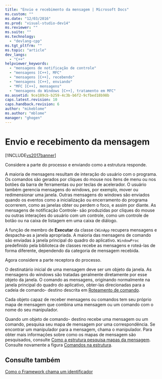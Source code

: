 ```yaml
---
title: "Envio e recebimento da mensagem | Microsoft Docs"
ms.custom: ""
ms.date: "12/03/2016"
ms.prod: "visual-studio-dev14"
ms.reviewer: ""
ms.suite: ""
ms.technology: 
  - "devlang-cpp"
ms.tgt_pltfrm: ""
ms.topic: "article"
dev_langs: 
  - "C++"
helpviewer_keywords: 
  - "mensagens de notificação de controle"
  - "mensagens [C++], MFC"
  - "mensagens [C++], recebendo"
  - "mensagens [C++], enviando"
  - "MFC [C++], mensagens"
  - "mensagens do Windows [C++], tratamento em MFC"
ms.assetid: 9ce189cb-b259-4c3b-b6f2-9cfbed18b98b
caps.latest.revision: 10
caps.handback.revision: 6
author: "mikeblome"
ms.author: "mblome"
manager: "ghogen"
---
```

# Envio e recebimento da mensagem
[!INCLUDE[vs2017banner](../assembler/inline/includes/vs2017banner.md)]

Considere a parte do processo e enviando como a estrutura responde.  
  
 A maioria de mensagens resultam de interação do usuário com o programa.  Os comandos são gerados por cliques do mouse nos itens de menu ou nos botões da barra de ferramentas ou por teclas de acelerador.  O usuário também gerencia mensagens do windows, por exemplo, mover ou redimensionar uma janela.  Outras mensagens do windows são enviados quando os eventos como a inicialização ou encerramento do programa ocorrerem, como as janelas obter ou perdem o foco, e assim por diante.  As mensagens de notificação Controle\- são produzidas por cliques do mouse ou outras interações do usuário com um controle, como um controle de botão ou na caixa de listagem em uma caixa de diálogo.  
  
 A função de membro de **Executar** da classe `CWinApp` recupera mensagens e despacha\-as a janela apropriada.  A maioria das mensagens de comando são enviadas à janela principal do quadro do aplicativo.  `WindowProc` predefinido pela biblioteca de classes recebe as mensagens e roteá\-las de forma diferente, dependendo da categoria de mensagem recebida.  
  
 Agora considere a parte receptora do processo.  
  
 O destinatário inicial de uma mensagem deve ser um objeto da janela.  As mensagens do windows são tratadas geralmente diretamente por esse objeto da janela.  O comando as mensagens, originando normalmente na janela principal do quadro do aplicativo, obter\-las direcionadas para a cadeia de comando\- destino descrita em [Roteamento de comando](../mfc/command-routing.md).  
  
 Cada objeto capaz de receber mensagens ou comandos tem seu próprio mapa de mensagem que combina uma mensagem ou um comando com o nome do seu manipulador.  
  
 Quando um objeto de comando\- destino recebe uma mensagem ou um comando, pesquisa seu mapa de mensagem por uma correspondência.  Se encontrar um manipulador para a mensagem, chama o manipulador.  Para obter mais informações sobre como os mapas de mensagem são pesquisados, consulte [Como a estrutura pesquisa mapas da mensagem](../mfc/how-the-framework-searches-message-maps.md).  Consulte novamente a figura [Comandos na estrutura](../mfc/user-interface-objects-and-command-ids.md).  
  
## Consulte também  
 [Como o Framework chama um identificador](../mfc/how-the-framework-calls-a-handler.md)